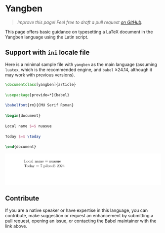 # Yangben

<blockquote>
  <p><em>Improve this page! Feel free to draft a pull request <a href="https://github.com/latex3/babel/tree/docs/docs">on GitHub</a>.</em></p>
</blockquote>

This page offers basic guidance on typesetting a LaTeX document in the
Yangben language using the Latin script.

## Support with `ini` locale file

Here is a minimal sample file with `yangben` as the main language
(assuming `luatex`, which is the recommended engine, and `babel` ≥24.14,
although it may work with previous versions).

```tex
\documentclass[yangben]{article}

\usepackage[provide=*]{babel}

\babelfont{rm}{CMU Serif Roman}

\begin{document}

Local name $=$ nuasue

Today $=$ \today

\end{document}
```

![](../media/locale-yangben.png)

## Contribute

If you are a native speaker or have expertise in this language, you can
contribute, make suggestion or request an enhancement by submitting a
pull request, opening an issue, or contacting the Babel maintainer with
the link above.